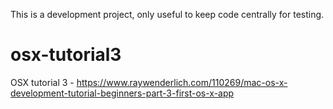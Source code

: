 This is a development project, only useful to keep code centrally for testing.

# osx-tutorial3
OSX tutorial 3 - https://www.raywenderlich.com/110269/mac-os-x-development-tutorial-beginners-part-3-first-os-x-app
